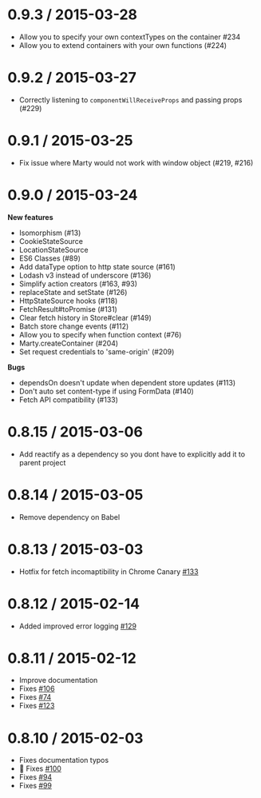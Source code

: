 0.9.3 / 2015-03-28
===================

- Allow you to specify your own contextTypes on the container #234
- Allow you to extend containers with your own functions (#224)

0.9.2 / 2015-03-27
===================

- Correctly listening to `componentWillReceiveProps` and passing props (#229)

0.9.1 / 2015-03-25
===================

- Fix issue where Marty would not work with window object (#219, #216)

0.9.0 / 2015-03-24
===================

**New features**

- Isomorphism (#13)
- CookieStateSource
- LocationStateSource
- ES6 Classes (#89)
- Add dataType option to http state source (#161)
- Lodash v3 instead of underscore (#136)
- Simplify action creators (#163, #93)
- replaceState and setState (#126)
- HttpStateSource hooks (#118)
- FetchResult#toPromise (#131)
- Clear fetch history in Store#clear (#149)
- Batch store change events (#112)
- Allow you to specify when function context (#76)
- Marty.createContainer (#204)
- Set request credentials to 'same-origin' (#209)

**Bugs**

- dependsOn doesn't update when dependent store updates (#113)
- Don't auto set content-type if using FormData (#140)
- Fetch API compatibility (#133)


0.8.15 / 2015-03-06
===================
- Add reactify as a dependency so you dont have to explicitly add it to parent project

0.8.14 / 2015-03-05
===================
- Remove dependency on Babel

0.8.13 / 2015-03-03
===================
- Hotfix for fetch incomaptibility in Chrome Canary [#133](https://github.com/jhollingworth/marty/issues/133)

0.8.12 / 2015-02-14
===================
- Added improved error logging [#129](https://github.com/jhollingworth/marty/issues/129)

0.8.11 / 2015-02-12
===================
- Improve documentation
- Fixes [#106](https://github.com/jhollingworth/marty/issues/106)
- Fixes [#74](https://github.com/jhollingworth/marty/issues/74)
- Fixes [#123](https://github.com/jhollingworth/marty/issues/123)

0.8.10 / 2015-02-03
==================
- Fixes documentation typos
- :green_heart: Fixes [#100](https://github.com/jhollingworth/marty/issues/100)
- Fixes [#94](https://github.com/jhollingworth/marty/issues/94)
- Fixes [#99](https://github.com/jhollingworth/marty/issues/99)